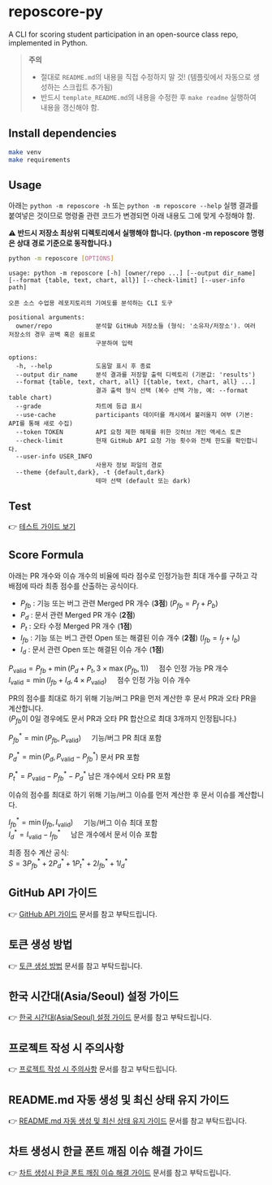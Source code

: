 # reposcore-py
A CLI for scoring student participation in an open-source class repo, implemented in Python.

>
> **주의**
> - 절대로 `README.md`의 내용을 직접 수정하지 말 것! (템플릿에서 자동으로 생성하는 스크립트 추가됨)
> - 반드시 `template_README.md`의 내용을 수정한 후 `make readme` 실행하여 내용을 갱신해야 함.
>


## Install dependencies

```bash
make venv
make requirements
```

## Usage
아래는 `python -m reposcore -h` 또는 `python -m reposcore --help` 실행 결과를 붙여넣은 것이므로
명령줄 관련 코드가 변경되면 아래 내용도 그에 맞게 수정해야 함.

**⚠️ 반드시 저장소 최상위 디렉토리에서 실행해야 합니다. (python -m reposcore 명령은 상대 경로 기준으로 동작합니다.)**

```bash
python -m reposcore [OPTIONS]
```

```
usage: python -m reposcore [-h] [owner/repo ...] [--output dir_name] [--format {table, text, chart, all}] [--check-limit] [--user-info path]

오픈 소스 수업용 레포지토리의 기여도를 분석하는 CLI 도구

positional arguments:
  owner/repo            분석할 GitHub 저장소들 (형식: '소유자/저장소'). 여러 저장소의 경우 공백 혹은 쉼표로
                        구분하여 입력

options:
  -h, --help            도움말 표시 후 종료
  --output dir_name     분석 결과를 저장할 출력 디렉토리 (기본값: 'results')
  --format {table, text, chart, all} [{table, text, chart, all} ...]
                        결과 출력 형식 선택 (복수 선택 가능, 예: --format table chart)
  --grade               차트에 등급 표시
  --use-cache           participants 데이터를 캐시에서 불러올지 여부 (기본: API를 통해 새로 수집)
  --token TOKEN         API 요청 제한 해제를 위한 깃허브 개인 액세스 토큰
  --check-limit         현재 GitHub API 요청 가능 횟수와 전체 한도를 확인합니다.
  --user-info USER_INFO
                        사용자 정보 파일의 경로
  --theme {default,dark}, -t {default,dark}
                        테마 선택 (default 또는 dark)
```


## Test
👉 [테스트 가이드 보기](docs/test-guide.md)

## Score Formula
아래는 PR 개수와 이슈 개수의 비율에 따라 점수로 인정가능한 최대 개수를 구하고 각 배점에 따라 최종 점수를 산출하는 공식이다.

- $P_{fb}$ : 기능 또는 버그 관련 Merged PR 개수 (**3점**) ($P_{fb} = P_f + P_b$)  
- $P_d$ : 문서 관련 Merged PR 개수 (**2점**)  
- $P_t$ : 오타 수정 Merged PR 개수 (**1점**)  
- $I_{fb}$ : 기능 또는 버그 관련 Open 또는 해결된 이슈 개수 (**2점**) ($I_{fb} = I_f + I_b$)  
- $I_d$ : 문서 관련 Open 또는 해결된 이슈 개수 (**1점**)

$P_{\text{valid}} = P_{fb} + \min(P_d + P_t, 3 \times \max(P_{fb}, 1)) \quad$ 점수 인정 가능 PR 개수  
$I_{\text{valid}} = \min(I_{fb} + I_d, 4 \times P_{\text{valid}}) \quad$ 점수 인정 가능 이슈 개수

PR의 점수를 최대로 하기 위해 기능/버그 PR을 먼저 계산한 후 문서 PR과 오타 PR을 계산합니다.  
($P_{fb}$이 0일 경우에도 문서 PR과 오타 PR 합산으로 최대 3개까지 인정됩니다.)

$P_{fb}^* = \min(P_{fb}, P_{\text{valid}}) \quad$ 기능/버그 PR 최대 포함  

$P_d^* = \min(P_d, P_{\text{valid}} - P_{fb}^*)$  문서 PR 포함

$P_t^* = P_{\text{valid}} - P_{fb}^* - P_d^*$  남은 개수에서 오타 PR 포함

이슈의 점수를 최대로 하기 위해 기능/버그 이슈를 먼저 계산한 후 문서 이슈를 계산합니다.

$I_{fb}^* = \min(I_{fb}, I_{\text{valid}}) \quad$ 기능/버그 이슈 최대 포함  
$I_d^* = I_{\text{valid}} - I_{fb}^* \quad$ 남은 개수에서 문서 이슈 포함

최종 점수 계산 공식:  
$S = 3P_{fb}^* + 2P_d^* + 1P_t^* + 2I_{fb}^* + 1I_d^*$

## GitHub API 가이드
👉 [GitHub API 가이드](docs/github_api_guide.md) 문서를 참고 부탁드립니다.

## 토큰 생성 방법
👉 [토큰 생성 방법](docs/github-token-guide.md) 문서를 참고 부탁드립니다.

## 한국 시간대(Asia/Seoul) 설정 가이드
👉 [한국 시간대(Asia/Seoul) 설정 가이드](docs/korean-timezone-guide.md) 문서를 참고 부탁드립니다.

## 프로젝트 작성 시 주의사항
👉 [프로젝트 작성 시 주의사항](docs/project_guidelines.md) 문서를 참고 부탁드립니다.

## README.md 자동 생성 및 최신 상태 유지 가이드
👉 [README.md 자동 생성 및 최신 상태 유지 가이드](docs/readme_version_check_guide.md) 문서를 참고 부탁드립니다.

## 차트 생성시 한글 폰트 깨짐 이슈 해결 가이드
👉 [차트 생성시 한글 폰트 깨짐 이슈 해결 가이드](docs/chart-font-guide.md) 문서를 참고 부탁드립니다.